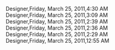 ﻿Designer,Friday, March 25, 2011,4:30 AM  Designer,Friday, March 25, 2011,3:09 AM  Designer,Friday, March 25, 2011,2:39 AM  Designer,Friday, March 25, 2011,2:36 AM  Designer,Friday, March 25, 2011,2:29 AM  Designer,Friday, March 25, 2011,12:55 AM